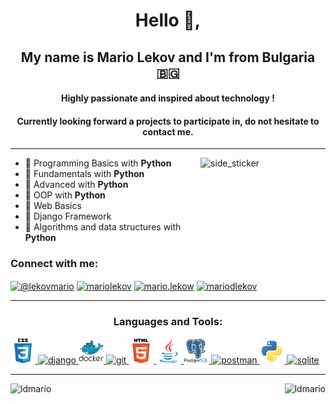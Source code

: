 <h1 align="center">Hello  👋, </h1>
<h2 align="center">My name is Mario Lekov and I'm from Bulgaria 🇧🇬</h2>
<h4 align="center">Highly passionate and inspired about technology !</h4>
<h4 align="center">Currently looking forward a projects to participate in, do not hesitate to contact me.</h4>

---

<img align="right" width=200px height=110px alt="side_sticker" src="https://cdn.dribbble.com/users/926537/screenshots/4502924/media/79e26abb3fb85b42f2722cf22da095dc.gif" />

- 🤝 Programming Basics with **Python** 
- 🤝 Fundamentals with **Python**
- 🤝 Advanced with **Python**
- 🤝 OOP with **Python**
- 🌱 Web Basics
- 🌱 Django Framework
- 🌱 Algorithms and data structures with **Python**

<h3 align="left">Connect with me:</h3>
<p align="left">
<a href="https://twitter.com/@lekovmario" target="blank"><img align="center" src="https://raw.githubusercontent.com/rahuldkjain/github-profile-readme-generator/master/src/images/icons/Social/twitter.svg" alt="@lekovmario" height="30" width="40" /></a>
<a href="https://www.linkedin.com/in/mario-lekov-9714aa26b" target="blank"><img align="center" src="https://raw.githubusercontent.com/rahuldkjain/github-profile-readme-generator/master/src/images/icons/Social/linked-in-alt.svg" alt="mariolekov" height="30" width="40" /></a>
<a href="https://fb.com/mario.lekow" target="blank"><img align="center" src="https://raw.githubusercontent.com/rahuldkjain/github-profile-readme-generator/master/src/images/icons/Social/facebook.svg" alt="mario.lekow" height="30" width="40" /></a>
<a href="https://instagram.com/mariolekov" target="blank"><img align="center" src="https://raw.githubusercontent.com/rahuldkjain/github-profile-readme-generator/master/src/images/icons/Social/instagram.svg" alt="mariodlekov" height="30" width="40" /></a>
</p>

---

<h3 align="center">Languages and Tools:</h3>
<p align="left"> <a href="https://www.w3schools.com/css/" target="_blank" rel="noreferrer"> <img src="https://raw.githubusercontent.com/devicons/devicon/master/icons/css3/css3-original-wordmark.svg" alt="css3" width="40" height="40"/> </a> <a href="https://www.djangoproject.com/" target="_blank" rel="noreferrer"> <img src="https://cdn.worldvectorlogo.com/logos/django.svg" alt="django" width="40" height="40"/> </a> <a href="https://www.docker.com/" target="_blank" rel="noreferrer"> <img src="https://raw.githubusercontent.com/devicons/devicon/master/icons/docker/docker-original-wordmark.svg" alt="docker" width="40" height="40"/> </a> <a href="https://git-scm.com/" target="_blank" rel="noreferrer"> <img src="https://www.vectorlogo.zone/logos/git-scm/git-scm-icon.svg" alt="git" width="40" height="40"/> </a> <a href="https://www.w3.org/html/" target="_blank" rel="noreferrer"> <img src="https://raw.githubusercontent.com/devicons/devicon/master/icons/html5/html5-original-wordmark.svg" alt="html5" width="40" height="40"/> </a> <a href="https://www.java.com" target="_blank" rel="noreferrer"> <img src="https://raw.githubusercontent.com/devicons/devicon/master/icons/java/java-original.svg" alt="java" width="40" height="40"/> </a> <a href="https://www.postgresql.org" target="_blank" rel="noreferrer"> <img src="https://raw.githubusercontent.com/devicons/devicon/master/icons/postgresql/postgresql-original-wordmark.svg" alt="postgresql" width="40" height="40"/> </a> <a href="https://postman.com" target="_blank" rel="noreferrer"> <img src="https://www.vectorlogo.zone/logos/getpostman/getpostman-icon.svg" alt="postman" width="40" height="40"/> </a> <a href="https://www.python.org" target="_blank" rel="noreferrer"> <img src="https://raw.githubusercontent.com/devicons/devicon/master/icons/python/python-original.svg" alt="python" width="40" height="40"/> </a> <a href="https://www.sqlite.org/" target="_blank" rel="noreferrer"> <img src="https://www.vectorlogo.zone/logos/sqlite/sqlite-icon.svg" alt="sqlite" width="40" height="40"/> </a> </p>


---

<p><img align="left" src="https://github-readme-stats.vercel.app/api/top-langs?username=ldmario&show_icons=true&locale=en&layout=compact" alt="ldmario" /></p>
<p><img align="right" src="https://github-readme-streak-stats.herokuapp.com/?user=ldmario&" alt="ldmario" /></p>
